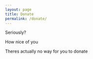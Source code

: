 ```yaml
---
layout: page
title: Donate
permalink: /donate/
---
```


Seriously?

How nice of you

Theres actually no way for you to donate